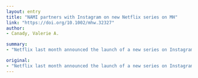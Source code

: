 ```yaml
---
layout: entry
title: "NAMI partners with Instagram on new Netflix series on MH"
link: "https://doi.org/10.1002/mhw.32327"
author:
- Canady, Valerie A.

summary:
- "Netflix last month announced the launch of a new series on Instagram. The series targets the needs of young people and the challenges they may be facing during this health crisis. National Alliance on Mental Illness (NAMI) has joined in this effort. Netflix has announced the release of the new series. It is aimed at consumers taking care of themselves and their mental health during the COVID-19 global pandemic. In particular, the series targets young people's needs and their challenges. NIMI has joined the Netflix announced last month launch of the series a focus on the launch on Instagram with a series focusing on consumers."

original:
- "Netflix last month announced the launch of a new series on Instagram with a focus on consumers taking care of themselves and their mental health during the COVID-19 global pandemic. In particular, the series targets the needs of young people and the challenges they may be facing during this health crisis. The National Alliance on Mental Illness (NAMI) has joined in this effort."
---
```


